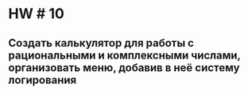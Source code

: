 # HW # 10
## Создать калькулятор для работы с рациональными и комплексными числами, организовать меню, добавив в неё систему логирования
